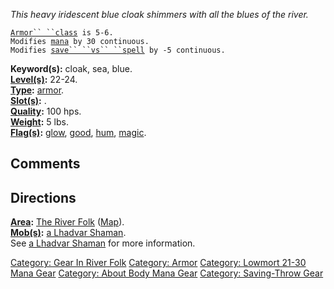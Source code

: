 *This heavy iridescent blue cloak shimmers with all the blues of the
river.*

[`Armor`` ``class`](Armor_Values.md "wikilink")` is 5-6.`  
`Modifies `[`mana`](Mana_Points.md "wikilink")` by 30 continuous.`  
`Modifies `[`save`` ``vs`` ``spell`](Saving_Throw.md "wikilink")` by -5 continuous.`

**Keyword(s):** cloak, sea, blue.  
**[Level(s)](Object_Level.md "wikilink"):** 22-24.  
**[Type](:Category:_Object_Types.md "wikilink"):**
[armor](:Category:_Armor.md "wikilink").  
**[Slot(s)](Object_Slots.md "wikilink"):** <worn about body>.  
**[Quality](Object_Quality.md "wikilink"):** 100 hps.  
**[Weight](Object_Weight.md "wikilink"):** 5 lbs.  
**[Flag(s)](:Category:_Object_Flags.md "wikilink"):**
[glow](Glow_Flag.md "wikilink"), [good](Good_Flag.md "wikilink"),
[hum](Hum_Flag.md "wikilink"), [magic](Magic_Flag.md "wikilink").  

## Comments

## Directions

**[Area](:Category:_Areas.md "wikilink"):** [The River
Folk](:Category:_River_Folk.md "wikilink")
([Map](River_Folk_Map.md "wikilink")).  
**[Mob(s)](:Category:_Mobs.md "wikilink"):** [a Lhadvar
Shaman](Lhadvar_Shaman.md "wikilink").  
See [a Lhadvar Shaman](Lhadvar_Shaman.md "wikilink") for more
information.

[Category: Gear In River Folk](Category:_Gear_In_River_Folk "wikilink")
[Category: Armor](Category:_Armor "wikilink") [Category: Lowmort 21-30
Mana Gear](Category:_Lowmort_21-30_Mana_Gear "wikilink") [Category:
About Body Mana Gear](Category:_About_Body_Mana_Gear "wikilink")
[Category: Saving-Throw Gear](Category:_Saving-Throw_Gear "wikilink")
